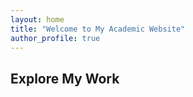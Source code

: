 ```yaml
---
layout: home
title: "Welcome to My Academic Website"
author_profile: true
---
```


## Explore My Work  

